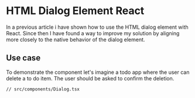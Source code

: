 # HTML Dialog Element React

In a previous article i have shown how to use the HTML dialog element with React. Since then I have found a way to improve my solution by aligning more closely to the native behavior of the dialog element.

## Use case

To demonstrate the component let's imagine a todo app where the user can delete a to do item. The user should be asked to confirm the deletion.

```tsx
// src/components/Dialog.tsx
```